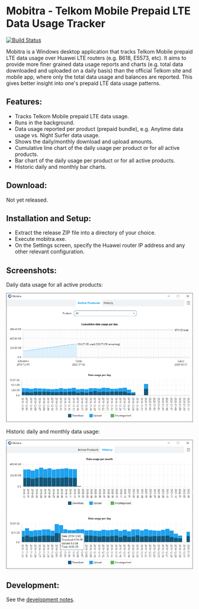 Mobitra - Telkom Mobile Prepaid LTE Data Usage Tracker
======================================================
[![Build Status](https://dev.azure.com/mpaulse/mobitra/_apis/build/status/mpaulse.mobitra?branchName=master)](https://dev.azure.com/mpaulse/mobitra/_build/latest?definitionId=1&branchName=master)

Mobitra is a Windows desktop application that tracks Telkom Mobile prepaid LTE data usage
over Huawei LTE routers (e.g. B618, E5573, etc). It aims to provide more finer grained data usage
reports and charts (e.g. total data downloaded and uploaded on a daily basis) than the
official Telkom site and mobile app, where only the total data usage and balances
are reported. This gives better insight into one's prepaid LTE data usage patterns.

## Features:

- Tracks Telkom Mobile prepaid LTE data usage.
- Runs in the background.
- Data usage reported per product (prepaid bundle), e.g. Anytime data usage vs. Night
  Surfer data usage.
- Shows the daily/monthly download and upload amounts.
- Cumulative line chart of the daily usage per product or for all active products.
- Bar chart of the daily usage per product or for all active products.
- Historic daily and monthly bar charts.

## Download:

Not yet released.

## Installation and Setup:

- Extract the release ZIP file into a directory of your choice.
- Execute mobitra.exe.
- On the Settings screen, specify the Huawei router IP address and any other
  relevant configuration.

## Screenshots:

Daily data usage for all active products:

![Active products screenshot](doc/ScreenshotActiveProducts.png)

Historic daily and monthly data usage:

![History data usage screenshot](doc/ScreenshotHistory.png)

## Development:

See the [development notes](doc/develop.md).
